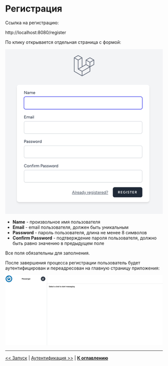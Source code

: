 # Регистрация

Ссылка на регистрацию:

http://localhost:8080/register

По клику открывается отдельная страница с формой:

![](img/01.png)

* **Name** - произвольное имя пользователя
* **Email** - email пользователя, должен быть уникальным
* **Password** - пароль пользователя, длина не менее 8 символов
* **Confirm Password** - подтверждение пароля пользователя, должно быть равно значению в предыдущем поле

Все поля обязательны для заполнения.

После завершения процесса регистрации пользователь будет аутентифицирован и переадресован на главную страницу приложения:

![](img/02.png)

---

[<< Запуск](../04-start/README.md) | [Аутентификация >>](../06-login/README.md) | [**К оглавлению**](../README.md)


